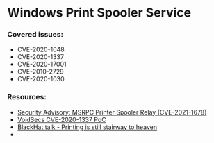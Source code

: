 # Windows Print Spooler Service




### Covered issues:
- CVE-2020-1048
- CVE-2020-1337
- CVE-2020-17001
- CVE-2010-2729
- CVE-2020-1030


### Resources:
- [Security Advisory: MSRPC Printer Spooler Relay (CVE-2021-1678)](https://www.crowdstrike.com/blog/cve-2021-1678-printer-spooler-relay-security-advisory/)
- [VoidSecs CVE-2020-1337 PoC](https://github.com/VoidSec/CVE-2020-1337)
- [BlackHat talk - Printing is still stairway to heaven](https://i.blackhat.com/USA-20/Thursday/us-20-Hadar-A-Decade-After-Stuxnet-Printer-Vulnerability-Printing-Is-Still-The-Stairway-To-Heaven.pdf)
- 
